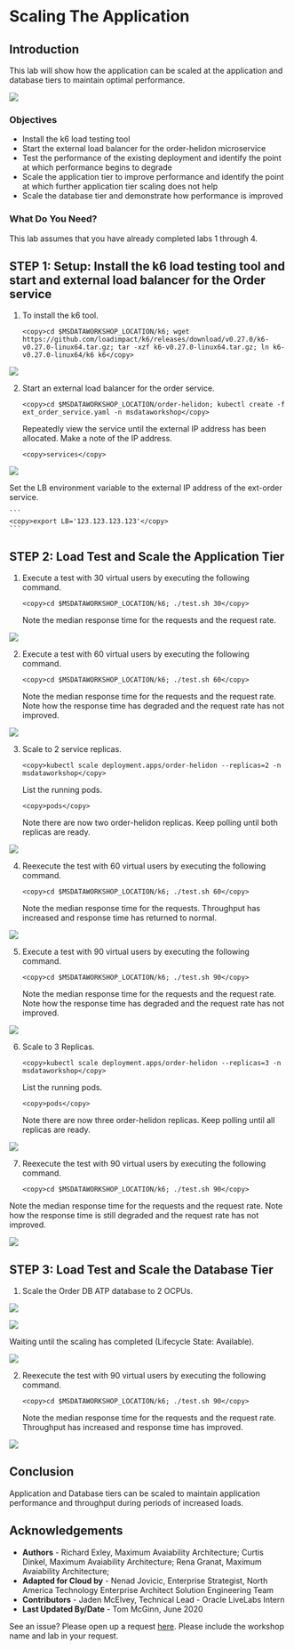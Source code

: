 # Scaling The Application
## Introduction

This lab will show how the application can be scaled at the application and database tiers to maintain optimal performance.

![](images/veggie-dash-app-arch.png " ")

### Objectives
-   Install the k6 load testing tool
-   Start the external load balancer for the order-helidon microservice
-   Test the performance of the existing deployment and identify the point at which performance begins to degrade
-   Scale the application tier to improve performance and identify the point at which further application tier scaling does not help
-   Scale the database tier and demonstrate how performance is improved

### What Do You Need?

This lab assumes that you have already completed labs 1 through 4.

## **STEP 1**: Setup: Install the k6 load testing tool and start and external load balancer for the Order service

1. To install the k6 tool.

    ```
    <copy>cd $MSDATAWORKSHOP_LOCATION/k6; wget https://github.com/loadimpact/k6/releases/download/v0.27.0/k6-v0.27.0-linux64.tar.gz; tar -xzf k6-v0.27.0-linux64.tar.gz; ln k6-v0.27.0-linux64/k6 k6</copy>
    ```

![](images/install-k6.png " ")

2. Start an external load balancer for the order service.

    ```
    <copy>cd $MSDATAWORKSHOP_LOCATION/order-helidon; kubectl create -f ext_order_service.yaml -n msdataworkshop</copy>
    ```

    Repeatedly view the service until the external IP address has been allocated.  Make a note of the IP address.

    ```
    <copy>services</copy>
    ```

![](images/ext-order-address.png " ")

   Set the LB environment variable to the external IP address of the ext-order service.

    ```
    <copy>export LB='123.123.123.123'</copy>
    ```

## **STEP 2**: Load Test and Scale the Application Tier

1. Execute a test with 30 virtual users by executing the following command.
 
    ```
    <copy>cd $MSDATAWORKSHOP_LOCATION/k6; ./test.sh 30</copy>
    ```

   Note the median response time for the requests and the request rate.

![](images/30vus1replica.png " ")

2. Execute a test with 60 virtual users by executing the following command.
 
    ```
    <copy>cd $MSDATAWORKSHOP_LOCATION/k6; ./test.sh 60</copy>
    ```

   Note the median response time for the requests and the request rate.  Note how the response time has degraded and the request rate has not improved.

![](images/60vus1replica.png " ")

3. Scale to 2 service replicas.
 
    ```
    <copy>kubectl scale deployment.apps/order-helidon --replicas=2 -n msdataworkshop</copy>
    ```
 
   List the running pods.
 
    ```
    <copy>pods</copy>
    ```

   Note there are now two order-helidon replicas.  Keep polling until both replicas are ready.

![](images/2replicas.png " ")

4. Reexecute the test with 60 virtual users by executing the following command.
 
    ```
    <copy>cd $MSDATAWORKSHOP_LOCATION/k6; ./test.sh 60</copy>
    ```

   Note the median response time for the requests.  Throughput has increased and response time has returned to normal.

![](images/60vus2replica.png " ")

5. Execute a test with 90 virtual users by executing the following command.
 
    ```
    <copy>cd $MSDATAWORKSHOP_LOCATION/k6; ./test.sh 90</copy>
    ```

   Note the median response time for the requests and the request rate.  Note how the response time has degraded and the request rate has not improved.

![](images/90vus2replica.png " ")

6. Scale to 3 Replicas.
 
    ```
    <copy>kubectl scale deployment.apps/order-helidon --replicas=3 -n msdataworkshop</copy>
    ```
 
   List the running pods.
 
    ```
    <copy>pods</copy>
    ```

   Note there are now three order-helidon replicas.  Keep polling until all replicas are ready.

![](images/3replicas.png " ")

7. Reexecute the test with 90 virtual users by executing the following command.

    ```
    <copy>cd $MSDATAWORKSHOP_LOCATION/k6; ./test.sh 90</copy>
    ```

  Note the median response time for the requests and the request rate.  Note how the response time is still degraded and the request rate has not improved.

![](images/90vus3replica1dbocpu.png " ")

## **STEP 3**: Load Test and Scale the Database Tier

1. Scale the Order DB ATP database to 2 OCPUs.

![](images/ScaleTo2dbocpuScreen1.png " ")

![](images/ScaleTo2dbocpuScreen2.png " ")

   Waiting until the scaling has completed (Lifecycle State: Available).

![](images/ScaleTo2dbocpuScreen3.png " ")

2. Reexecute the test with 90 virtual users by executing the following command.

    ```
    <copy>cd $MSDATAWORKSHOP_LOCATION/k6; ./test.sh 90</copy>
    ```

   Note the median response time for the requests and the request rate.  Throughput has increased and response time has improved.

![](images/90vus3replica2dbocpu.png " ")

## Conclusion

Application and Database tiers can be scaled to maintain application performance and throughput during periods of increased loads.

## Acknowledgements
* **Authors** - Richard Exley, Maximum Avaiability Architecture; Curtis Dinkel, Maximum Avaiability Architecture; Rena Granat, Maximum Avaiability Architecture;
* **Adapted for Cloud by** -  Nenad Jovicic, Enterprise Strategist, North America Technology Enterprise Architect Solution Engineering Team
* **Contributors** - Jaden McElvey, Technical Lead - Oracle LiveLabs Intern
* **Last Updated By/Date** - Tom McGinn, June 2020

See an issue?  Please open up a request [here](https://github.com/oracle/learning-library/issues).   Please include the workshop name and lab in your request.
